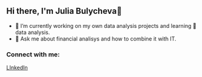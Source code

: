 ## Hi there, I'm Julia Bulycheva👋

- 🔭 I’m currently working on my own data analysis projects and learning 🌱 data analysis.
- 💬 Ask me about financial analisys and how to combine it with IT.

### Connect with me:
[LInkedIn](https://www.linkedin.com/in/julia-bulycheva/)
